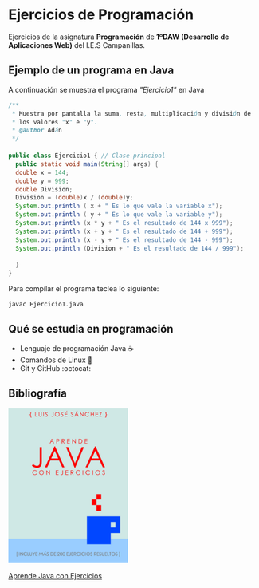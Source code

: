# Ejercicios de Programación
Ejercicios de la asignatura **Programación** de **1ºDAW (Desarrollo de Aplicaciones Web)** del I.E.S Campanillas.

## Ejemplo de un programa en Java

A continuación se muestra el programa *"Ejercicio1"* en Java

```java
/**
 * Muestra por pantalla la suma, resta, multiplicación y división de 
 * los valores "x" e "y".
 * @author Adán
 */

public class Ejercicio1 { // Clase principal
  public static void main(String[] args) {
  double x = 144;
  double y = 999;
  double Division;
  Division = (double)x / (double)y;
  System.out.println ( x + " Es lo que vale la variable x");
  System.out.println ( y + " Es lo que vale la variable y");
  System.out.println (x * y + " Es el resultado de 144 x 999");
  System.out.println (x + y + " Es el resultado de 144 + 999");
  System.out.println (x - y + " Es el resultado de 144 - 999");
  System.out.println (Division + " Es el resultado de 144 / 999");

  }
}

```

Para compilar el programa teclea lo siguiente:
```console
javac Ejercicio1.java
```
## Qué se estudia en programación

* Lenguaje de programación Java :coffee:
* Comandos de Linux :penguin:
* Git y GitHub :octocat:

## Bibliografía

<img src="imagenes/hero.jpeg" width="240px">

[Aprende Java con Ejercicios](https://leanpub.com/aprendejava)

